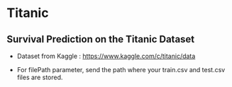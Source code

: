 # Titanic
## Survival Prediction on the Titanic Dataset

- Dataset from Kaggle : https://www.kaggle.com/c/titanic/data

- For filePath parameter, send the path where your train.csv and test.csv files are stored. 


